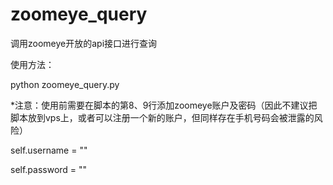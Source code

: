 # zoomeye_query
调用zoomeye开放的api接口进行查询

使用方法：

python zoomeye_query.py

*注意：使用前需要在脚本的第8、9行添加zoomeye账户及密码（因此不建议把脚本放到vps上，或者可以注册一个新的账户，但同样存在手机号码会被泄露的风险）

self.username = ""

self.password = ""

